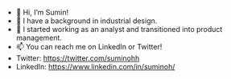 - 👋 Hi, I’m Sumin!
- 👀 I have a background in industrial design.
- 🌱 I started working as an analyst and transitioned into product management.
- 📫 You can reach me on LinkedIn or Twitter!
- Twitter: https://twitter.com/suminohh
- LinkedIn: https://www.linkedin.com/in/suminoh/

<!---
suminohh/suminohh is a ✨ special ✨ repository because its `README.md` (this file) appears on your GitHub profile.
You can click the Preview link to take a look at your changes.
--->
